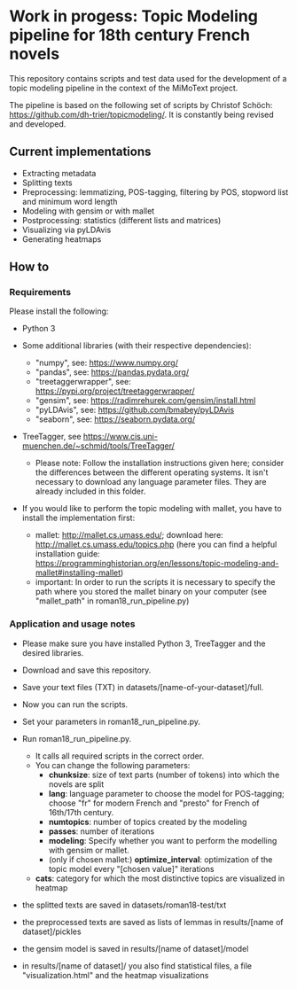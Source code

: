 # Work in progess: Topic Modeling pipeline for 18th century French novels

This repository contains scripts and test data used for the development of a topic modeling pipeline in the context of the MiMoText project.

The pipeline is based on the following set of scripts by Christof Schöch: https://github.com/dh-trier/topicmodeling/. It is constantly being revised and developed.

## Current implementations
* Extracting metadata
* Splitting texts 
* Preprocessing: lemmatizing, POS-tagging, filtering by POS, stopword list and minimum word length
* Modeling with gensim or with mallet 
* Postprocessing: statistics (different lists and matrices)
* Visualizing via pyLDAvis
* Generating heatmaps

## How to

### Requirements

Please install the following: 

* Python 3
* Some additional libraries (with their respective dependencies): 
    * "numpy", see: https://www.numpy.org/
    * "pandas", see: https://pandas.pydata.org/
    * "treetaggerwrapper", see: https://pypi.org/project/treetaggerwrapper/
    * "gensim", see: https://radimrehurek.com/gensim/install.html
    * "pyLDAvis", see: https://github.com/bmabey/pyLDAvis
	* "seaborn", see: https://seaborn.pydata.org/
     
* TreeTagger, see https://www.cis.uni-muenchen.de/~schmid/tools/TreeTagger/
  * Please note: Follow the installation instructions given here; consider the differences between the different operating systems. It isn't necessary to download any language parameter files. They are already included in this folder.
    
* If you would like to perform the topic modeling with mallet, you have to install the implementation first:
	* mallet: http://mallet.cs.umass.edu/; download here: http://mallet.cs.umass.edu/topics.php
	(here you can find a helpful installation guide: https://programminghistorian.org/en/lessons/topic-modeling-and-mallet#installing-mallet)
	* important: In order to run the scripts it is necessary to specify the path where you stored the mallet binary on your computer (see "mallet_path" in 			  roman18_run_pipeline.py)

### Application and usage notes

* Please make sure you have installed Python 3, TreeTagger and the desired libraries.
* Download and save this repository. 
* Save your text files (TXT) in datasets/[name-of-your-dataset]/full.
* Now you can run the scripts. 
* Set your parameters in roman18_run_pipeline.py.
* Run roman18_run_pipeline.py. 
    * It calls all required scripts in the correct order.
    * You can change the following parameters:
       - **chunksize**: size of text parts (number of tokens) into which the novels are split
       - **lang**: language parameter to choose the model for POS-tagging; choose "fr" for modern French and "presto" for French of 16th/17th century.
       - **numtopics**: number of topics created by the modeling
       - **passes**: number of iterations 
       - **modeling**: Specify whether you want to perform the modelling with gensim or mallet.
       - (only if chosen mallet:) **optimize_interval**: optimization of the topic model every "[chosen value]" iterations
	- **cats**: category for which the most distinctive topics are visualized in heatmap

* the splitted texts are saved in datasets/roman18-test/txt
* the preprocessed texts are saved as lists of lemmas in results/[name of dataset]/pickles
* the gensim model is saved in results/[name of dataset]/model
* in results/[name of dataset]/ you also find statistical files, a file "visualization.html" and the heatmap visualizations
